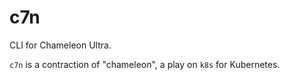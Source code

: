 # c7n

CLI for Chameleon Ultra.

`c7n` is a contraction of "chameleon", a play on `k8s` for Kubernetes.
